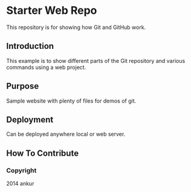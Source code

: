 # Starter Web Repo

This repository is for showing how Git and GitHub work.

## Introduction

This example is to show different parts of the Git repository and various commands using a web project.

## Purpose

Sample website with plenty of files for demos of git.

## Deployment
Can be deployed anywhere local or web server.

## How To Contribute

### Copyright

2014 ankur
